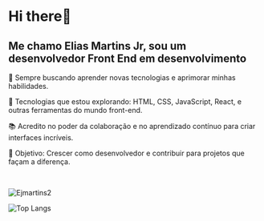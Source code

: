<h1> Hi there👋 </h1>

<h2>Me chamo Elias Martins Jr, sou um desenvolvedor Front End em desenvolvimento</h2>
<p>🚀 Sempre buscando aprender novas tecnologias e aprimorar minhas habilidades.</p>
<p>🔧 Tecnologias que estou explorando: HTML, CSS, JavaScript, React, e outras ferramentas do mundo front-end.</p>
<p>📚 Acredito no poder da colaboração e no aprendizado contínuo para criar interfaces incríveis.</p>
<p>🎯 Objetivo: Crescer como desenvolvedor e contribuir para projetos que façam a diferença.</p>
<br>

![Ejmartins2](https://github-readme-stats.vercel.app/api?username=Ejmartins2&show_icons=true&theme=tokyonight)

![Top Langs](https://github-readme-stats.vercel.app/api/top-langs/?username=Ejmartins2&langs_count=8)

